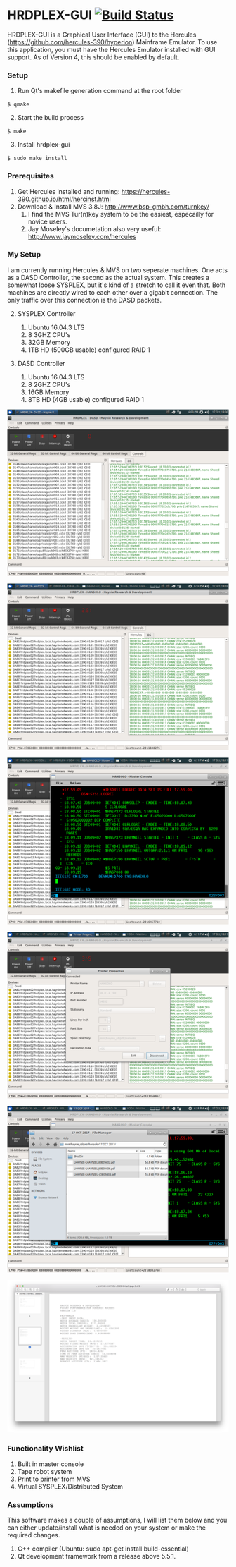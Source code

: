 # HRDPLEX-GUI [![Build Status](https://api.travis-ci.org/Haynie-Research-and-Development/hrdplex-gui.svg?branch=master)](https://travis-ci.org/Haynie-Research-and-Development/hrdplex-gui)
HRDPLEX-GUI is a Graphical User Interface (GUI) to the Hercules (https://github.com/hercules-390/hyperion) Mainframe Emulator. To use this application, you must have the Hercules Emulator installed with GUI support. As of Version 4, this should be enabled by default.


### Setup
1. Run Qt's makefile generation command at the root folder
```
$ qmake
```
2. Start the build process
```
$ make
```
3. Install hrdplex-gui
```
$ sudo make install
```

### Prerequisites
1. Get Hercules installed and running: https://hercules-390.github.io/html/hercinst.html
2. Download & Install MVS 3.8J: http://www.bsp-gmbh.com/turnkey/
   1. I find the MVS Tur(n)key system to be the easiest, especailly for novice users.
   2. Jay Moseley's documetation also very useful: http://www.jaymoseley.com/hercules
   
### My Setup
I am currently running Hercules & MVS on two seperate machines. One acts as a DASD Controller, the second as the actual system. This creates a somewhat loose SYSPLEX, but it's kind of a stretch to call it even that. Both machines are directly wired to each other over a gigabit connection. The only traffic over this connection is the DASD packets.

2. SYSPLEX Controller
   1. Ubuntu 16.04.3 LTS
   2. 8 3GHZ CPU's
   3. 32GB Memory
   4. 1TB HD (500GB usable) configured RAID 1
   
1. DASD Controller
   1. Ubuntu 16.04.3 LTS
   2. 8 2GHZ CPU's
   3. 16GB Memory
   4. 8TB HD (4GB usable) configured RAID 1
   
   
![Screenshot of DASD Controller](https://raw.githubusercontent.com/Haynie-Research-and-Development/hrdplex-gui/master/screenshots/dasd-controller.png)

![Screenshot of SYSPLEX Controller 1](https://raw.githubusercontent.com/Haynie-Research-and-Development/hrdplex-gui/master/screenshots/sysplex-controller-1.png)

![Screenshot of SYSPLEX Controller 2](https://raw.githubusercontent.com/Haynie-Research-and-Development/hrdplex-gui/master/screenshots/sysplex-controller-2.png)

![Screenshot of Printer 1](https://raw.githubusercontent.com/Haynie-Research-and-Development/hrdplex-gui/master/screenshots/printer-1.png)

![Screenshot of Printer 2](https://raw.githubusercontent.com/Haynie-Research-and-Development/hrdplex-gui/master/screenshots/printer-2.png)

![Screenshot of Printer 3](https://raw.githubusercontent.com/Haynie-Research-and-Development/hrdplex-gui/master/screenshots/printer-3.png)
   
### Functionality Wishlist
1. Built in master console
2. Tape robot system
3. Print to printer from MVS
4. Virtual SYSPLEX/Distributed System

### Assumptions
This software makes a couple of assumptions, I will list them below and you can either update/install
what is needed on your system or make the required changes. 

1. C++ compiler (Ubuntu: sudo apt-get install build-essential)
2. Qt development framework from a release above 5.5.1.
